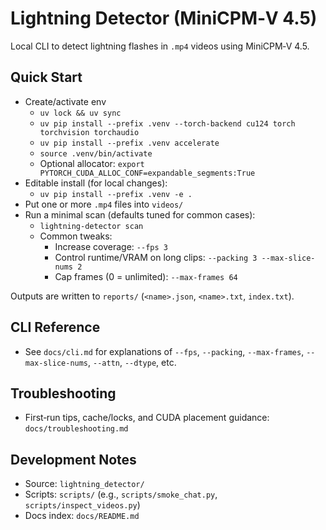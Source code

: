 # Lightning Detector (MiniCPM‑V 4.5)

Local CLI to detect lightning flashes in `.mp4` videos using MiniCPM‑V 4.5.

## Quick Start

- Create/activate env
  - `uv lock && uv sync`
  - `uv pip install --prefix .venv --torch-backend cu124 torch torchvision torchaudio`
  - `uv pip install --prefix .venv accelerate`
  - `source .venv/bin/activate`
  - Optional allocator: `export PYTORCH_CUDA_ALLOC_CONF=expandable_segments:True`
- Editable install (for local changes):
  - `uv pip install --prefix .venv -e .`
- Put one or more `.mp4` files into `videos/`
- Run a minimal scan (defaults tuned for common cases):
  - `lightning-detector scan`
  - Common tweaks:
    - Increase coverage: `--fps 3`
    - Control runtime/VRAM on long clips: `--packing 3 --max-slice-nums 2`
    - Cap frames (0 = unlimited): `--max-frames 64`

Outputs are written to `reports/` (`<name>.json`, `<name>.txt`, `index.txt`).

## CLI Reference

- See `docs/cli.md` for explanations of `--fps`, `--packing`, `--max-frames`, `--max-slice-nums`, `--attn`, `--dtype`, etc.

## Troubleshooting

- First‑run tips, cache/locks, and CUDA placement guidance: `docs/troubleshooting.md`

## Development Notes

- Source: `lightning_detector/`
- Scripts: `scripts/` (e.g., `scripts/smoke_chat.py`, `scripts/inspect_videos.py`)
- Docs index: `docs/README.md`
